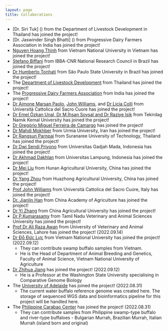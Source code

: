 ```yaml
---
layout: page
title: Collaborations
---
```

- [Dr. Siri Tuk] () from the Department of Livestock Development in Thailand has joined the project!
- [Dr. Jaswinder Singh Bhatti] () from Progressive Dairy Farmers Association in India has joined the project!
- [Nguyen Hoang Thinh](https://www.researchgate.net/profile/Nguyen-Thinh-6) from  Vietnam National University in Vietnam has joined the project!
- [Stefano Biffani](https://ibba.cnr.it/staff/stefano-biffani/) from IBBA-CNR National Research Council in Brazil has joined the project!
- [Dr Humberto Tonhati](https://bv.fapesp.br/en/pesquisador/5974/humberto-tonhati) from São Paulo State University in Brazil has joined the project!
- The [Department of Livestock Development](https://dld.go.th/th/index.php/th/) from Thailand has joined the project!
- The [Progressive Dairy Farmers Association](https://www.pdfa.org.in/) from India has joined the project!
- [Dr Ajmone Marsan Paolo](https://docenti.unicatt.it/ppd2/en/docenti/12543/paolo-ajmone-marsan/pubblicazioni), [John Williams](https://orcid.org/0000-0001-5188-7957), and [Dr Licia Colli](https://docenti.unicatt.it/ppd2/it/docenti/22106/licia-colli/profilo) from Università Cattolica del Sacro Cuore has joined the project!
- [Dr Emel Özkan Unal, Dr M.İhsan Soysal and Dr Raziye Isik](http://www.nku.edu.tr/) from Tekirdag Namık Kemal University has joined the project!
- [Dr Gregório Miguel Ferreira de Camargo](http://www.emevz.ufba.br/prof-dr-gregorio-miguel-ferreira-de-camargo) has joined the project!
- [Dr Mahdi Mokhber](http://facultystaff.urmia.ac.ir/Site/CV.aspx?STID=577&Ln=en) from Urmia University, Iran has joined the project!
- [Dr Rangsun Parnpai](https://beta.sut.ac.th/iat/en/academic-staff/assoc-prof-rangsun-parnpai-phd) from Suranaree University of Technology, Thailand has joined the project!
- [Dr Dwi Sendi Priyono](https://acadstaff.ugm.ac.id/dwisendipriyono) from Universitas Gadjah Mada, Indonesia has joined the project!
- [Dr Akhmad Dakhlan](https://orcid.org/0000-0002-8438-6777) from Universitas Lampung, Indonesia has joined the project!
- [Dr Mei Liu](https://www.researchgate.net/profile/Mei-Liu-18) from Hunan Agricultural University, China has joined the project!
- [Dr Yang Zhou]() from Huazhong Agricultural University, China has joined the project!
- [Prof John Williams](https://pag.confex.com/pag/xxvi/meetingapp.cgi/Person/37549) from Università Cattolica del Sacro Cuore, Italy has joined the project!
- [Dr. Jianlin Han](https://www.researchgate.net/profile/Han-Jianlin/publications) from China Academy of Agriculture has joined the project!
- [Dr Yi Zhang](https://www.researchgate.net/profile/Yi-Zhang-256) from China Agricultural University has joined the project!
- [Dr P.Kumarasamy](https://tanuvas.ac.in/faculty-details.php?sid=585) from Tamil Nadu Veterinary and Animal Sciences University has joined the project!
- [Prof Dr Ali Raza Awan](https://uvas.edu.pk/institutes/bio-biochemstry/staff/profiles/ali_raza.htm) from University of Veterinary and Animal Sciences, Lahore has joined the project! (2022.09.14)
- [Dr Đỗ Đức Lực](https://orcid.org/0000-0003-3364-1296) from Vietnam National University has joined the project! (2022.09.12)
    - They can contribute swamp buffalo samples from Vietnam.
    - He is the Head of Department of Animal Breeding and Genetics, Faculty of Animal Science, Vietnam National University of Agriculture
- [Dr Zhihua Jiang](https://ansci.wsu.edu/people/faculty/zhihua-jiang/) has joined the project! (2022.09.12)
    - He is a Professor at the Washington State University specialising in Comparative Genome Biology
- The [University of Adelaide](https://set.adelaide.edu.au/davies-research-centre/) has joined the project! (2022.08.31)
    - The current water buffalo reference genome was created here. The storage of sequenced WGS data and bioinformatics pipeline for this project will be handled here.
- The [Philippine Carabao Center](https://www.pcc.gov.ph/) has joined the project! (2022.08.31)
    - They can contribute samples from Philippine swamp-type buffalo and river-type buffaloes - Bulgarian Murrah, Brazilian Murrah, Italian Murrah (island born and original)
    <!-- - They also have some SNP data from the 90K SNP panel for the above mentioned breeds -->
